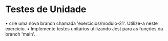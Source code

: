 # Testes de Unidade

• crie uma nova branch chamada 'exercicios/modulo-21'. Utilize-a neste exercício. 
• Implemente testes unitários utilizando Jest para as funções da branch 'main'.
